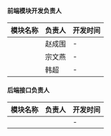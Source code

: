 #### 前端模块开发负责人

| 模块名称 | 负责人 | 开发时间 |
| :--- | :-- | :--- |
|      | 赵成围 | -    |
|      | 宗文燕 | -    |
|      | 韩超  | -    |

#### 后端接口负责人

| 模块名称 | 负责人 | 开发时间 |
| :--- | :-- | :--- |
|      |     | -    |
